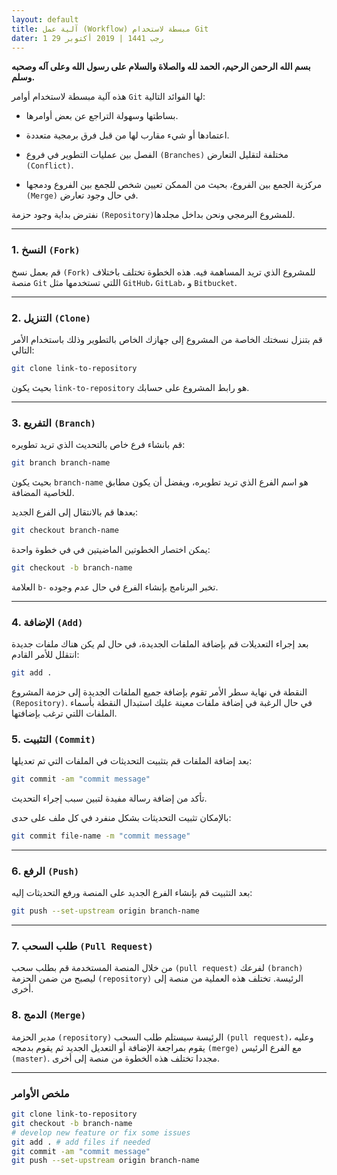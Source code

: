 ```yaml
---
layout: default 
title: آلية عمل (Workflow) مبسطة لاستخدام Git
dater: 1 رجب 1441 | 2019 أكتوبر 29
---
```


__بسم الله الرحمن الرحيم، الحمد لله والصلاة والسلام على رسول الله وعلى آله وصحبه وسلم.__


هذه آلية مبسطة لاستخدام أوامر `Git` لها الفوائد التالية:

* بساطتها وسهولة التراجع عن بعض أوامرها.

* اعتمادها أو شيء مقارب لها من قبل فرق برمجية  متعددة.

* الفصل بين عمليات التطوير في فروع `(Branches)` مختلفة لتقليل التعارض `(Conflict)`.

* مركزية الجمع بين الفروع، بحيث من الممكن تعيين شخص للجمع بين الفروع ودمجها `(Merge)` في حال وجود تعارض.

  <!-- more -->

نفترض بداية وجود حزمة `(Repository)`للمشروع البرمجي ونحن بداخل مجلدها.

---
###  1. النسخ `(Fork)`

   قم بعمل نسخ `(Fork)` للمشروع الذي تريد المساهمة فيه. هذه الخطوة تختلف باختلاف منصة `Git` اللتي تستخدمها مثل `GitHub`، `GitLab`، و `Bitbucket`.

---
### 2. التنزيل `(Clone)`

   قم بتنزل نسختك الخاصة من المشروع إلى جهازك الخاص بالتطوير وذلك باستخدام الأمر التالي:

   ``` bash
   git clone link-to-repository
   ```

   بحيث يكون `link-to-repository` هو رابط المشروع على حسابك.

---
### 3. التفريع `(Branch)`

   قم بانشاء فرع خاص بالتحديث الذي تريد تطويره:

   ``` bash
   git branch branch-name
   ```

   بحيث يكون `branch-name` هو اسم الفرع الذي تريد تطويره، ويفضل أن يكون مطابق للخاصية المضافة.

   بعدها قم بالانتقال إلى الفرع الجديد:

   ```  bash
   git checkout branch-name
   ```

   يمكن اختصار الخطوتين الماضيتين في في خطوة واحدة:

   ``` bash
   git checkout -b branch-name
   ```

   العلامة `b-` تخبر البرنامج بإنشاء الفرع في حال عدم وجوده.

---
### 4.  الإضافة `(Add)`

   بعد إجراء التعديلات قم بإضافة الملفات الجديدة، في حال لم يكن هناك ملفات جديدة انتقلل للأمر القادم:

   ``` bash
   git add .
   ```

   النقطة في نهاية سطر الأمر تقوم بإضافة جميع الملفات الجديدة إلى حزمة المشروع `(Repository)`. في حال الرغبة في إضافة ملفات معينة عليك استبدال النقطة بأسماء الملفات اللتي ترغب بإضافتها.

### 5. التثبيت `(Commit)`
   بعد إضافة الملفات قم بتثبيت التحديثات في الملفات التي تم تعديلها:

   ``` bash
   git commit -am "commit message"
   ```

   تأكد من إضافة رسالة مفيدة لتبين سبب إجراء التحديث.

   بالإمكان تثبيت التحديثات بشكل منفرد في كل ملف على حدى:

   ``` bash
   git commit file-name -m "commit message"
   ```
---
### 6. الرفع `(Push)`

   بعد التثبيت قم بإنشاء الفرع الجديد على المنصة ورفع التحديثات إليه:

   ``` bash
   git push --set-upstream origin branch-name
   ```
---
### 7. طلب السحب `(Pull Request)`

   من خلال المنصة المستخدمة قم بطلب سحب `(pull request)` لفرعك `(branch)` ليصبح من ضمن الحزمة `(repository)` الرئيسة. تختلف هذه العملية من منصة إلى أخرى.

### 8. الدمج `(Merge)`

   مدير الحزمة `(repository)` الرئيسة سيستلم طلب السحب `(pull request)`، وعليه يقوم بمراجعة الإضافة أو التعديل الجديد ثم يقوم بدمجه `(merge)` مع الفرع الرئيس `(master)`. مجددا تختلف هذه الخطوة من منصة إلى أخرى.

---
### ملخص الأوامر

   ``` bash
   git clone link-to-repository
   git checkout -b branch-name
   # develop new feature or fix some issues
   git add . # add files if needed
   git commit -am "commit message"
   git push --set-upstream origin branch-name
   ```

   

   

   

   
